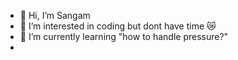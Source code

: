 - 👋 Hi, I’m Sangam 
- 👀 I’m interested in coding but dont have time 😿
- 🌱 I’m currently learning "how to handle pressure?"
- 

<!---
Sangam-BCA/Sangam-BCA is a ✨ special ✨ repository because its `README.md` (this file) appears on your GitHub profile.
You can click the Preview link to take a look at your changes.
--->
